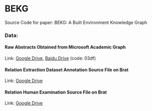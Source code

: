 # BEKG
Source Code for paper: BEKG: A Built Environment Knowledge Graph
### Data:
#### Raw Abstracts Obtained from Microsoft Academic Graph
Link: [Google Drive](https://drive.google.com/file/d/19RG_geazLt9be3zU2knRkLQPfxZSkf4X/view?usp=sharing), [Baidu Drive](https://pan.baidu.com/s/1ChABm0aI38vYN69jGfARZg) (code: 03df)
#### Relation Extraction Dataset Annotation Source File on Brat
Link: [Google Drive](https://drive.google.com/drive/folders/1znsk-HCkqlWeSYi357pLTCeTlr8xuAY6?usp=sharing)
#### Relation Human Examination Source File on Brat
Link: [Google Drive](https://drive.google.com/drive/folders/1VAbxeRk4zJ5-xVFAogDWgf5got1VqFOY?usp=sharing)
